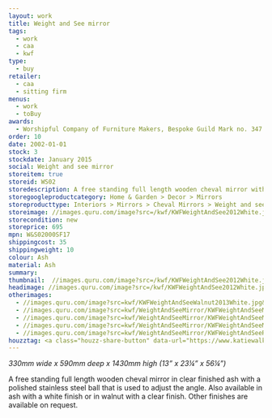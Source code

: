 ```yaml
---
layout: work
title: Weight and See mirror
tags:
  - work
  - caa
  - kwf
type:
  - buy
retailer:
  - caa
  - sitting firm
menus:
  - work
  - toBuy
awards:
  - Worshipful Company of Furniture Makers, Bespoke Guild Mark no. 347
order: 10
date: 2002-01-01
stock: 3
stockdate: January 2015
social: Weight and see mirror
storeitem: true
storeid: WS02
storedescription: A free standing full length wooden cheval mirror with a polished stainless steel ball that is used to adjust the angle
storegoogleproductcategory: Home & Garden > Decor > Mirrors
storeproducttype: Interiors > Mirrors > Cheval Mirrors > Weight and see
storeimage: //images.quru.com/image?src=/kwf/KWFWeightAndSee2012White.jpg&height=350&left=0.2267&top=0.0333&right=0.853&bottom=0.967&strip=1
storecondition: new
storeprice: 695
mpn: W&S02000SF17
shippingcost: 35
shippingweight: 10
colour: Ash
material: Ash
summary:
thumbnail:  //images.quru.com/image?src=/kwf/KWFWeightAndSee2012White.jpg&width=175&height=175&fill=%23ffffff&left=0.2267&top=0.0333&right=0.853&bottom=0.967&strip=1
headimage: //images.quru.com/image?src=/kwf/KWFWeightAndSee2012White.jpg&height=350&left=0.2267&top=0.0333&right=0.853&bottom=0.967&strip=1
otherimages:
  - //images.quru.com/image?src=kwf/KWFWeightAndSeeWalnut2013White.jpg&height=175&width=175&fill=auto&strip=1
  - //images.quru.com/image?src=kwf/WeightAndSeeMirror/KWFWeightAndSeeMirrorThreeAshBlueRed.jpg
  - //images.quru.com/image?src=kwf/WeightAndSeeMirror/KWFWeightAndSeeMirrorBackAndFrontTwiceBueAndRed.jpg
  - //images.quru.com/image?src=kwf/WeightAndSeeMirror/KWFWeightAndSeeMirrorBlueStripe.jpg
  - //images.quru.com/image?src=kwf/WeightAndSeeMirror/KWFWeightAndSeeRed.jpg
houzztag: <a class="houzz-share-button" data-url="https://www.katiewalkerfurniture.com/work/weightandsee.html" data-hzid="48034" data-locale="en-GB" data-img="http://images.quru.com/image?src=/kwf/KWFWeightAndSee2012White.jpg&height=350&left=0.2267&top=0.0333&right=0.853&bottom=0.967&strip=1&width=342" data-title="Katie Walker's Weight and See mirror" data-desc="The Weight & see mirror is a refreshingly playful take on the traditional freestanding full length wooden cheval mirror. Simply move the highly polished stainless steel ball to change the mirrors angle. It is beautifully crafted in the UK from wood from sustainable sources and finished with a natural hard wax oil. Size 330mm wide x 590mm deep x 1430mm high (13” x 23¼” x 56¼”)" data-category="Freestanding Mirrors" data-showcount="0" href="https://www.houzz.co.uk">Houzz</a><script>(function(d,s,id){if(!d.getElementById(id)){var js=d.createElement(s);js.id=id;js.async=true;js.src="//www.houzz.co.uk/js/widgets.js?"+(new Date().getTime());var ss=d.getElementsByTagName(s)[0];ss.parentNode.insertBefore(js,ss);}})(document,"script","houzzwidget-js");</script>
---
```

*330mm wide x 590mm deep x 1430mm high*
*(13” x 23&frac14;” x 56&frac14;”)*

A free standing full length wooden cheval mirror in clear finished ash with a polished stainless steel ball that is used to adjust the angle.
Also available in ash with a white finish or in walnut with a clear finish. Other finishes are available on request.
